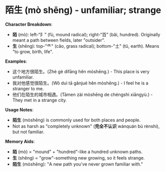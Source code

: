 # **陌生 (mò shēng) - unfamiliar; strange**

**Character Breakdown**:  
- **陌** (mò): left-“阝” (fù, mound radical); right-“百” (bǎi, hundred). Originally meant a path between fields, later "outsider".  
- **生** (shēng): top-"⺧" (cǎo, grass radical); bottom-"土" (tǔ, earth). Means "to grow, birth, life".

**Examples**:  
- 这个地方很陌生。(Zhè gè dìfāng hěn mòshēng.) - This place is very unfamiliar.  
- 我对他感觉很陌生。(Wǒ duì tā gǎnjué hěn mòshēng.) - I feel he is a stranger to me.  
- 他们在陌生的城市相遇。(Tāmen zài mòshēng de chéngshì xiāngyù.) - They met in a strange city.

**Usage Notes**:  
- **陌生** (mòshēng) is commonly used for both places and people.  
- Not as harsh as "completely unknown" (**完全不认识** wánquán bù rènshi), but not familiar.

**Memory Aids**:  
- **陌** (mò) = "mound" + "hundred"-like a hundred unknown paths.  
- **生** (shēng) = "grow"-something new growing, so it feels strange.  
- **陌生** (mòshēng): "A new path you've never grown familiar with."